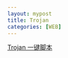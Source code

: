 ```yaml
---
layout: mypost
title: Trojan
categories: [WEB]
---
```






[Trojan 一键脚本](https://github.com/Jrohy/trojan)


